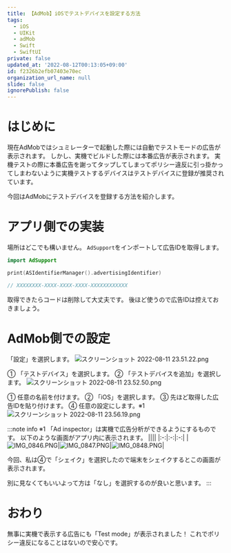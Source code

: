 ```yaml
---
title: 【AdMob】iOSでテストデバイスを設定する方法
tags:
  - iOS
  - UIKit
  - adMob
  - Swift
  - SwiftUI
private: false
updated_at: '2022-08-12T00:13:05+09:00'
id: f2326b2efb07403e70ec
organization_url_name: null
slide: false
ignorePublish: false
---
```

# はじめに
現在AdMobではシュミレーターで起動した際には自動でテストモードの広告が表示されます。
しかし、実機でビルドした際には本番広告が表示されます。
実機テストの際に本番広告を謝ってタップしてしまってポリシー違反に引っ掛かってしまわないように実機テストするデバイスはテストデバイスに登録が推奨されています。

今回はAdMobにテストデバイスを登録する方法を紹介します。

# アプリ側での実装
場所はどこでも構いません。
`AdSupport`をインポートして広告IDを取得します。
```swift
import AdSupport

print(ASIdentifierManager().advertisingIdentifier)

// XXXXXXXX-XXXX-XXXX-XXXX-XXXXXXXXXXXX
```

取得できたらコードは削除して大丈夫です。
後ほど使うので広告IDは控えておきましょう。

# AdMob側での設定
「設定」を選択します。
![スクリーンショット 2022-08-11 23.51.22.png](https://qiita-image-store.s3.ap-northeast-1.amazonaws.com/0/1745371/d75974db-0ab9-081b-cbcb-43f3fe794b65.png)

① 「テストデバイス」を選択します。
② 「テストデバイスを追加」を選択します。
![スクリーンショット 2022-08-11 23.52.50.png](https://qiita-image-store.s3.ap-northeast-1.amazonaws.com/0/1745371/5db9ba8c-4498-1cca-b096-0fbda650d901.png)

① 任意の名前を付けます。
② 「iOS」を選択します。
③ 先ほど取得した広告IDを貼り付けます。
④ 任意の設定にします。※1
![スクリーンショット 2022-08-11 23.56.19.png](https://qiita-image-store.s3.ap-northeast-1.amazonaws.com/0/1745371/d2aa2cdf-cf8c-38b1-119a-75af6ad00c15.png)

:::note info
※1
「Ad inspector」は実機で広告分析ができるようにするものです。
以下のような画面がアプリ内に表示されます。
||||
|:-:|:-:|:-:|
|![IMG_0846.PNG](https://qiita-image-store.s3.ap-northeast-1.amazonaws.com/0/1745371/33277673-beef-54ab-75cc-48bd95d430e0.png)|![IMG_0847.PNG](https://qiita-image-store.s3.ap-northeast-1.amazonaws.com/0/1745371/ad394ea5-0880-c887-a09c-852d6c3e483a.png)|![IMG_0848.PNG](https://qiita-image-store.s3.ap-northeast-1.amazonaws.com/0/1745371/636a7cb7-1d11-e033-5152-4e88c8fc63f5.png)|

今回、私は④で「シェイク」を選択したので端末をシェイクするとこの画面が表示されます。

別に見なくてもいいよって方は「なし」を選択するのが良いと思います。
:::

# おわり
無事に実機で表示する広告にも「Test mode」が表示されました！
これでポリシー違反になることはないので安心です。

